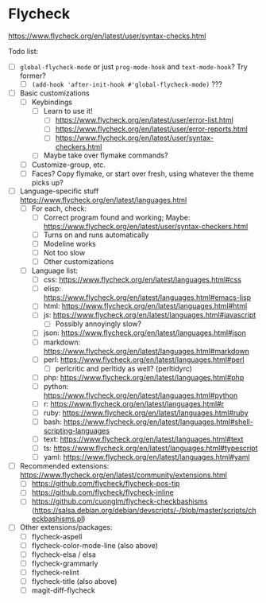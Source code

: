 # Flycheck

https://www.flycheck.org/en/latest/user/syntax-checks.html

Todo list:
- [ ] `global-flycheck-mode` or just `prog-mode-hook` and `text-mode-hook`?  Try former?
  - [ ] `(add-hook 'after-init-hook #'global-flycheck-mode)` ???
- [ ] Basic customizations
  - [ ] Keybindings
	- [ ] Learn to use it!
		- [ ] https://www.flycheck.org/en/latest/user/error-list.html
		- [ ] https://www.flycheck.org/en/latest/user/error-reports.html
		- [ ] https://www.flycheck.org/en/latest/user/syntax-checkers.html
	- [ ] Maybe take over flymake commands?
  - [ ] Customize-group, etc.
  - [ ] Faces?  Copy flymake, or start over fresh, using whatever the theme picks up?
- [ ] Language-specific stuff https://www.flycheck.org/en/latest/languages.html
  - [ ] For each, check:
	- [ ] Correct program found and working; Maybe: https://www.flycheck.org/en/latest/user/syntax-checkers.html
	- [ ] Turns on and runs automatically
	- [ ] Modeline works
	- [ ] Not too slow
	- [ ] Other customizations
  - [ ] Language list:
	- [ ] css: https://www.flycheck.org/en/latest/languages.html#css
	- [ ] elisp: https://www.flycheck.org/en/latest/languages.html#emacs-lisp
	- [ ] html: https://www.flycheck.org/en/latest/languages.html#html
	- [ ] js: https://www.flycheck.org/en/latest/languages.html#javascript
		- [ ] Possibly annoyingly slow?
	- [ ] json: https://www.flycheck.org/en/latest/languages.html#json
	- [ ] markdown: https://www.flycheck.org/en/latest/languages.html#markdown
	- [ ] perl: https://www.flycheck.org/en/latest/languages.html#perl
		- [ ] perlcritic and perltidy as well? (perltidyrc)
	- [ ] php: https://www.flycheck.org/en/latest/languages.html#php
	- [ ] python: https://www.flycheck.org/en/latest/languages.html#python
	- [ ] r: https://www.flycheck.org/en/latest/languages.html#r
	- [ ] ruby: https://www.flycheck.org/en/latest/languages.html#ruby
	- [ ] bash: https://www.flycheck.org/en/latest/languages.html#shell-scripting-languages
	- [ ] text: https://www.flycheck.org/en/latest/languages.html#text
	- [ ] ts: https://www.flycheck.org/en/latest/languages.html#typescript
	- [ ] yaml: https://www.flycheck.org/en/latest/languages.html#yaml
- [ ] Recommended extensions: https://www.flycheck.org/en/latest/community/extensions.html
	- [ ] https://github.com/flycheck/flycheck-pos-tip
	- [ ] https://github.com/flycheck/flycheck-inline
	- [ ] https://github.com/cuonglm/flycheck-checkbashisms (<https://salsa.debian.org/debian/devscripts/-/blob/master/scripts/checkbashisms.pl>)
- [ ] Other extensions/packages:
	- [ ] flycheck-aspell
	- [ ] flycheck-color-mode-line (also above)
	- [ ] flycheck-elsa / elsa
	- [ ] flycheck-grammarly
	- [ ] flycheck-relint
	- [ ] flycheck-title (also above)
	- [ ] magit-diff-flycheck
